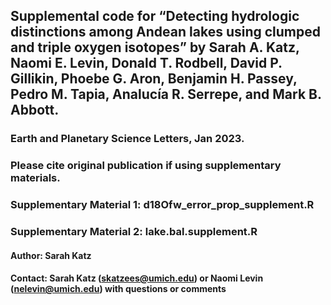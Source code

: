 ## Supplemental code for “Detecting hydrologic distinctions among Andean lakes using clumped and triple oxygen isotopes” by Sarah A. Katz, Naomi E. Levin, Donald T. Rodbell, David P. Gillikin, Phoebe G. Aron, Benjamin H. Passey, Pedro M. Tapia, Analucía R. Serrepe, and Mark B. Abbott.
### Earth and Planetary Science Letters, Jan 2023.
### Please cite original publication if using supplementary materials.


### Supplementary Material 1: d18Ofw_error_prop_supplement.R
### Supplementary Material 2: lake.bal.supplement.R

#### Author: Sarah Katz
#### Contact: Sarah Katz (skatzees@umich.edu) or Naomi Levin (nelevin@umich.edu) with questions or comments


